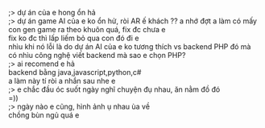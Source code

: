 ;> dự án của e hong ổn hả<br>
;> dự án game AI của e ko ổn hử, ròi AR ế khách ??
a nhớ đợt a làm có mấy con gen game ra theo khuôn quá, fix đc chưa e<br>
fix ko đc thì lấp liếm bỏ qua con đó đi e<br>
nhìu khi nó lỗi là do dự án AI của e ko tương thích vs backend PHP đó mà<br>
có nhìu công nghệ viết backend mà sao e chọn PHP?<br>
;> ai recomend e hả<br>
backend bằng java,javascript,python,c#<br>
a làm này tí ròi a nhắn sau nhe e<br>
;> e chắc đầu óc suốt ngày nghĩ chuyện đụ nhau, ăn nằm đồ đó<br>
=)) <br>
;> ngày nào e cũng, hình ảnh ụ nhau ùa về<br>
chồng bùn ngủ quá e
